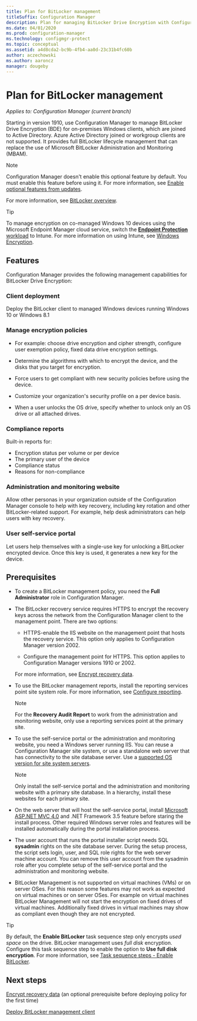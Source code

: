 ```yaml
---
title: Plan for BitLocker management
titleSuffix: Configuration Manager
description: Plan for managing BitLocker Drive Encryption with Configuration Manager
ms.date: 04/01/2020
ms.prod: configuration-manager
ms.technology: configmgr-protect
ms.topic: conceptual
ms.assetid: a4d8cda2-bc9b-4fb4-aa0d-23c31b4fc60b
author: aczechowski
ms.author: aaroncz
manager: dougeby
---
```


# Plan for BitLocker management

*Applies to: Configuration Manager (current branch)*

<!-- 3601034 -->

Starting in version 1910, use Configuration Manager to manage BitLocker Drive Encryption (BDE) for on-premises Windows clients, which are joined to Active Directory. Azure Active Directory joined or workgroup clients are not supported. It provides full BitLocker lifecycle management that can replace the use of Microsoft BitLocker Administration and Monitoring (MBAM).

> [!Note]  
> Configuration Manager doesn't enable this optional feature by default. You must enable this feature before using it. For more information, see [Enable optional features from updates](../../core/servers/manage/install-in-console-updates.md#bkmk_options).  

For more information, see [BitLocker overview](https://docs.microsoft.com/windows/security/information-protection/bitlocker/bitlocker-overview).

> [!TIP]
> To manage encryption on co-managed Windows 10 devices using the Microsoft Endpoint Manager cloud service, switch the [**Endpoint Protection** workload](../../comanage/workloads.md#endpoint-protection) to Intune. For more information on using Intune, see [Windows Encryption](/intune/protect/endpoint-protection-windows-10#windows-encryption).

## Features

Configuration Manager provides the following management capabilities for BitLocker Drive Encryption:

### Client deployment

Deploy the BitLocker client to managed Windows devices running Windows 10 or Windows 8.1

### Manage encryption policies

- For example: choose drive encryption and cipher strength, configure user exemption policy, fixed data drive encryption settings.

- Determine the algorithms with which to encrypt the device, and the disks that you target for encryption.

- Force users to get compliant with new security policies before using the device.

- Customize your organization's security profile on a per device basis.

- When a user unlocks the OS drive, specify whether to unlock only an OS drive or all attached drives.

### Compliance reports

Built-in reports for:

- Encryption status per volume or per device
- The primary user of the device
- Compliance status
- Reasons for non-compliance

### Administration and monitoring website

Allow other personas in your organization outside of the Configuration Manager console to help with key recovery, including key rotation and other BitLocker-related support. For example, help desk administrators can help users with key recovery.

### User self-service portal

Let users help themselves with a single-use key for unlocking a BitLocker encrypted device. Once this key is used, it generates a new key for the device.

## Prerequisites

- To create a BitLocker management policy, you need the **Full Administrator** role in Configuration Manager.

- The BitLocker recovery service requires HTTPS to encrypt the recovery keys across the network from the Configuration Manager client to the management point. There are two options:

  - HTTPS-enable the IIS website on the management point that hosts the recovery service. This option only applies to Configuration Manager version 2002.<!-- 5925660 -->

  - Configure the management point for HTTPS. This option applies to Configuration Manager versions 1910 or 2002.

  For more information, see [Encrypt recovery data](../deploy-use/bitlocker/encrypt-recovery-data.md).

- To use the BitLocker management reports, install the reporting services point site system role. For more information, see [Configure reporting](../../core/servers/manage/configuring-reporting.md).

    > [!NOTE]
    > For the **Recovery Audit Report** to work from the administration and monitoring website, only use a reporting services point at the primary site.

- To use the self-service portal or the administration and monitoring website, you need a Windows server running IIS. You can reuse a Configuration Manager site system, or use a standalone web server that has connectivity to the site database server. Use a [supported OS version for site system servers](../../core/plan-design/configs/supported-operating-systems-for-site-system-servers.md).

    > [!NOTE]
    > Only install the self-service portal and the administration and monitoring website with a primary site database. In a hierarchy, install these websites for each primary site.

- On the web server that will host the self-service portal, install [Microsoft ASP.NET MVC 4.0](https://docs.microsoft.com/aspnet/mvc/mvc4) and .NET Framework 3.5 feature before staring the install process. Other required Windows server roles and features will be installed automatically during the portal installation process.

- The user account that runs the portal installer script needs SQL **sysadmin** rights on the site database server. During the setup process, the script sets login, user, and SQL role rights for the web server machine account. You can remove this user account from the sysadmin role after you complete setup of the self-service portal and the administration and monitoring website.

- BitLocker Management is not supported on virtual machines (VMs) or on server OSes. For this reason some features may not work as expected on virtual machines or on server OSes. For example on virtual machines BitLocker Management will not start the encryption on fixed drives of virtual machines. Additionally fixed drives in virtual machines may show as compliant even though they are not encrypted.

> [!TIP]
> By default, the **Enable BitLocker** task sequence step only encrypts *used space* on the drive. BitLocker management uses *full disk* encryption. Configure this task sequence step to enable the option to **Use full disk encryption**. For more information, see [Task sequence steps - Enable BitLocker](../../osd/understand/task-sequence-steps.md#BKMK_EnableBitLocker).

## Next steps

[Encrypt recovery data](../deploy-use/bitlocker/encrypt-recovery-data.md) (an optional prerequisite before deploying policy for the first time)

[Deploy BitLocker management client](../deploy-use/bitlocker/deploy-management-agent.md)
